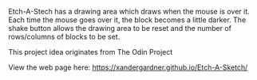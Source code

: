 Etch-A-Stech has a drawing area which draws when the mouse is over it. Each time the mouse goes over it, the block becomes a little darker. The shake button allows the drawing area to be reset and the number of rows/columns of blocks to be set. 

This project idea originates from The Odin Project

View the web page here: https://xandergardner.github.io/Etch-A-Sketch/